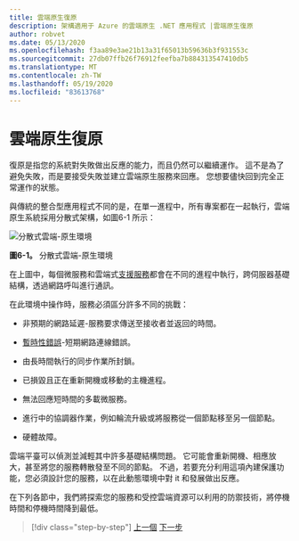 ```yaml
---
title: 雲端原生復原
description: 架構適用于 Azure 的雲端原生 .NET 應用程式 |雲端原生復原
author: robvet
ms.date: 05/13/2020
ms.openlocfilehash: f3aa89e3ae21b13a31f65013b59636b3f931553c
ms.sourcegitcommit: 27db07ffb26f76912feefba7b884313547410db5
ms.translationtype: MT
ms.contentlocale: zh-TW
ms.lasthandoff: 05/19/2020
ms.locfileid: "83613768"
---
```

# <a name="cloud-native-resiliency"></a>雲端原生復原

復原是指您的系統對失敗做出反應的能力，而且仍然可以繼續運作。 這不是為了避免失敗，而是要接受失敗並建立雲端原生服務來回應。 您想要儘快回到完全正常運作的狀態。

與傳統的整合型應用程式不同的是，在單一進程中，所有專案都在一起執行，雲端原生系統採用分散式架構，如圖6-1 所示：

![分散式雲端-原生環境](./media/distributed-cloud-native-environment.png)

**圖6-1。** 分散式雲端-原生環境

在上圖中，每個微服務和雲端式[支援服務](https://12factor.net/backing-services)都會在不同的進程中執行，跨伺服器基礎結構，透過網路呼叫進行通訊。

在此環境中操作時，服務必須區分許多不同的挑戰：

- 非預期的網路延遲-服務要求傳送至接收者並返回的時間。

- [暫時性錯誤](https://docs.microsoft.com/azure/architecture/best-practices/transient-faults)-短期網路連線錯誤。

- 由長時間執行的同步作業所封鎖。

- 已損毀且正在重新開機或移動的主機進程。

- 無法回應短時間的多載微服務。

- 進行中的協調器作業，例如輪流升級或將服務從一個節點移至另一個節點。

- 硬體故障。

雲端平臺可以偵測並減輕其中許多基礎結構問題。 它可能會重新開機、相應放大，甚至將您的服務轉散發至不同的節點。  不過，若要充分利用這項內建保護功能，您必須設計您的服務，以在此動態環境中對 it 和發展做出反應。

在下列各節中，我們將探索您的服務和受控雲端資源可以利用的防禦技術，將停機時間和停機時間降到最低。

>[!div class="step-by-step"]
>[上一個](elastic-search-in-azure.md) 
>[下一步](application-resiliency-patterns.md)
